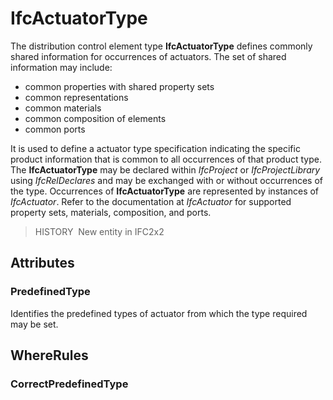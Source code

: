 # IfcActuatorType

The distribution control element type **IfcActuatorType** defines commonly shared information for occurrences of actuators. The set of shared information may include:

* common properties with shared property sets
* common representations
* common materials
* common composition of elements
* common ports

It is used to define a actuator type specification indicating the specific product information that is common to all occurrences of that product type. The **IfcActuatorType** may be declared within _IfcProject_ or _IfcProjectLibrary_ using _IfcRelDeclares_ and may be exchanged with or without occurrences of the type. Occurrences of **IfcActuatorType** are represented by instances of _IfcActuator_. Refer to the documentation at _IfcActuator_ for supported property sets, materials, composition, and ports.

> HISTORY&nbsp; New entity in IFC2x2

## Attributes

### PredefinedType
Identifies the predefined types of actuator from which the type required may be set.

## WhereRules

### CorrectPredefinedType


